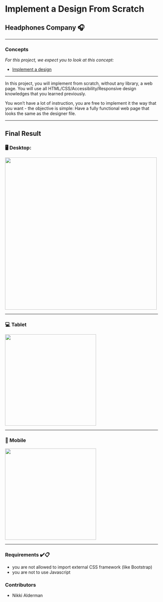 # Implement a Design From Scratch
## Headphones Company :headphones:
---
### Concepts
*For this project, we expect you to look at this concept:*
* [Implement a design](https://intranet.hbtn.io/concepts/963)

---

In this project, you will implement from scratch, without any library, a web page. You will use all HTML/CSS/Accessibility/Responsive design knowledges that you learned previously.

You won’t have a lot of instruction, you are free to implement it the way that you want - the objective is simple: Have a fully functional web page that looks the same as the designer file.

---

## Final Result
### :desktop_computer: Desktop:
<img src="images/headphones_desktop.png" width="500">

---

### :computer: Tablet
<img src="images/headphones_tablet.png" width="300">

---

### :iphone: Mobile
<img src="images/headphones_mobile.png" width="300">

---

### Requirements :heavy_check_mark::clipboard:
- you are not allowed to import external CSS framework (like Bootstrap)
- you are not to use Javascript

### Contributors
- Nikki Alderman